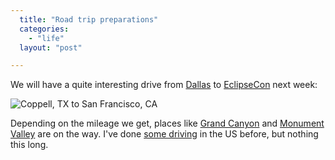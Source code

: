 ```yaml
---
  title: "Road trip preparations"
  categories: 
    - "life"
  layout: "post"

---
```

We will have a quite interesting drive from [Dallas][1] to [EclipseCon][2] next week:

![Coppell, TX to San Francisco, CA](http://bergie.iki.fi/midcom-serveattachmentguid-75ede2023d01669fdedda9ccac66f44f/google-maps-texas-california.jpg)

Depending on the mileage we get, places like [Grand Canyon][3] and [Monument Valley][4] are on the way. I've done [some driving][5] in the US before, but nothing this long.

[1]: http://en.wikipedia.org/wiki/Dallas
[2]: http://www.eclipsecon.org/2006/Home.do
[3]: http://en.wikipedia.org/wiki/Grand_Canyon
[4]: http://en.wikipedia.org/wiki/Monument_valley
[5]: http://www.routamc.org/gallery/trip-to-berkeley/